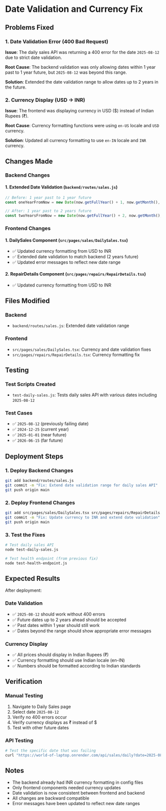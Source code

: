 # Date Validation and Currency Fix

## Problems Fixed

### 1. Date Validation Error (400 Bad Request)
**Issue**: The daily sales API was returning a 400 error for the date `2025-08-12` due to strict date validation.

**Root Cause**: The backend validation was only allowing dates within 1 year past to 1 year future, but `2025-08-12` was beyond this range.

**Solution**: Extended the date validation range to allow dates up to 2 years in the future.

### 2. Currency Display (USD → INR)
**Issue**: The frontend was displaying currency in USD ($) instead of Indian Rupees (₹).

**Root Cause**: Currency formatting functions were using `en-US` locale and `USD` currency.

**Solution**: Updated all currency formatting to use `en-IN` locale and `INR` currency.

## Changes Made

### Backend Changes

#### 1. Extended Date Validation (`backend/routes/sales.js`)
```javascript
// Before: 1 year past to 1 year future
const oneYearFromNow = new Date(now.getFullYear() + 1, now.getMonth(), now.getDate());

// After: 1 year past to 2 years future  
const twoYearsFromNow = new Date(now.getFullYear() + 2, now.getMonth(), now.getDate());
```

### Frontend Changes

#### 1. DailySales Component (`src/pages/sales/DailySales.tsx`)
- ✅ Updated currency formatting from USD to INR
- ✅ Extended date validation to match backend (2 years future)
- ✅ Updated error messages to reflect new date range

#### 2. RepairDetails Component (`src/pages/repairs/RepairDetails.tsx`)
- ✅ Updated currency formatting from USD to INR

## Files Modified

### Backend
- `backend/routes/sales.js`: Extended date validation range

### Frontend  
- `src/pages/sales/DailySales.tsx`: Currency and date validation fixes
- `src/pages/repairs/RepairDetails.tsx`: Currency formatting fix

## Testing

### Test Scripts Created
- `test-daily-sales.js`: Tests daily sales API with various dates including `2025-08-12`

### Test Cases
- ✅ `2025-08-12` (previously failing date)
- ✅ `2024-12-25` (current year)
- ✅ `2025-01-01` (near future)
- ✅ `2026-06-15` (far future)

## Deployment Steps

### 1. Deploy Backend Changes
```bash
git add backend/routes/sales.js
git commit -m "Fix: Extend date validation range for daily sales API"
git push origin main
```

### 2. Deploy Frontend Changes
```bash
git add src/pages/sales/DailySales.tsx src/pages/repairs/RepairDetails.tsx
git commit -m "Fix: Update currency to INR and extend date validation"
git push origin main
```

### 3. Test the Fixes
```bash
# Test daily sales API
node test-daily-sales.js

# Test health endpoint (from previous fix)
node test-health-endpoint.js
```

## Expected Results

After deployment:

### Date Validation
- ✅ `2025-08-12` should work without 400 errors
- ✅ Future dates up to 2 years ahead should be accepted
- ✅ Past dates within 1 year should still work
- ✅ Dates beyond the range should show appropriate error messages

### Currency Display
- ✅ All prices should display in Indian Rupees (₹)
- ✅ Currency formatting should use Indian locale (en-IN)
- ✅ Numbers should be formatted according to Indian standards

## Verification

### Manual Testing
1. Navigate to Daily Sales page
2. Select date `2025-08-12`
3. Verify no 400 errors occur
4. Verify currency displays as ₹ instead of $
5. Test with other future dates

### API Testing
```bash
# Test the specific date that was failing
curl "https://world-of-laptop.onrender.com/api/sales/daily?date=2025-08-12"
```

## Notes

- The backend already had INR currency formatting in config files
- Only frontend components needed currency updates
- Date validation is now consistent between frontend and backend
- All changes are backward compatible
- Error messages have been updated to reflect new date ranges




